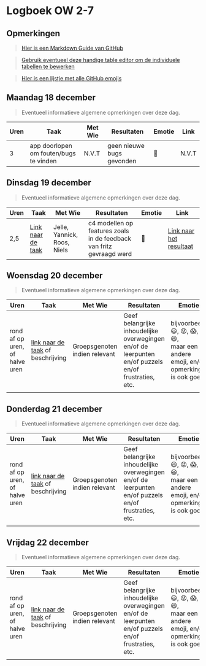 # Logboek OW 2-7

## Opmerkingen

> [Hier is een Markdown Guide van GitHub](https://guides.github.com/features/mastering-markdown/)

> [Gebruik eventueel deze handige table editor om de individuele tabellen te bewerken](https://www.tablesgenerator.com/markdown_tables)

> [Hier is een lijstje met alle GitHub emojis](https://github.com/ikatyang/emoji-cheat-sheet/blob/master/README.md)

## Maandag 18 december

> Eventueel informatieve algemene opmerkingen over deze dag.

| **Uren** | **Taak**                               | **Met Wie** | **Resultaten**            | **Emotie**      | **Link** |
|----------|----------------------------------------|-------------|---------------------------|-----------------|----------|
| 3        | app doorlopen om fouten/bugs te vinden | N.V.T       | geen nieuwe bugs gevonden | :partying_face: | N.V.T    |


## Dinsdag 19 december

> Eventueel informatieve algemene opmerkingen over deze dag.

| **Uren** | **Taak**                                                                                 | **Met Wie**                 | **Resultaten**                                                       | **Emotie**   | **Link**                                                                                                                                                                |
|----------|------------------------------------------------------------------------------------------|-----------------------------|----------------------------------------------------------------------|--------------|-------------------------------------------------------------------------------------------------------------------------------------------------------------------------|
| 2,5      | [Link naar de taak](https://github.com/HANICA-DWA/project-sep23-klipspringer/issues/252) | Jelle, Yannick, Roos, Niels | c4 modellen op features zoals in de feedback van fritz gevraagd werd | :woozy_face: | [Link naar het resultaat](https://github.com/HANICA-DWA/project-sep23-klipspringer/tree/403b499e6f1d01217a84ca9f441f252d45eaea8f/groepsdocumenten/Software%20Guidebook) |

## Woensdag 20 december

> Eventueel informatieve algemene opmerkingen over deze dag.

| Uren | Taak  | Met Wie | Resultaten | Emotie | Link |
|---|---|---|---|---|---|
| rond af op uren, of halve uren | [link naar de taak](https://github.com/link-naar-de-taak) of beschrijving | Groepsgenoten indien relevant | Geef belangrijke inhoudelijke overwegingen en/of de leerpunten en/of puzzels en/of frustraties, etc.  |bijvoorbeeld <br />:smiley:, :rage:, :scream:, of :satisfied:, <br />maar een andere emoji, en/of opmerking is ook goed | [link naar de resultaten](https://github.com/link-naar-de-commit) |
| | | | | | |

## Donderdag 21 december

> Eventueel informatieve algemene opmerkingen over deze dag.

| Uren | Taak  | Met Wie | Resultaten | Emotie | Link |
|---|---|---|---|---|---|
| rond af op uren, of halve uren | [link naar de taak](https://github.com/link-naar-de-taak) of beschrijving | Groepsgenoten indien relevant | Geef belangrijke inhoudelijke overwegingen en/of de leerpunten en/of puzzels en/of frustraties, etc.  |bijvoorbeeld <br />:smiley:, :rage:, :scream:, of :satisfied:, <br />maar een andere emoji, en/of opmerking is ook goed | [link naar de resultaten](https://github.com/link-naar-de-commit) |
| | | | | | |

## Vrijdag 22 december

> Eventueel informatieve algemene opmerkingen over deze dag.

| Uren | Taak  | Met Wie | Resultaten | Emotie | Link |
|---|---|---|---|---|---|
| rond af op uren, of halve uren | [link naar de taak](https://github.com/link-naar-de-taak) of beschrijving | Groepsgenoten indien relevant | Geef belangrijke inhoudelijke overwegingen en/of de leerpunten en/of puzzels en/of frustraties, etc.  |bijvoorbeeld <br />:smiley:, :rage:, :scream:, of :satisfied:, <br />maar een andere emoji, en/of opmerking is ook goed | [link naar de resultaten](https://github.com/link-naar-de-commit) |
| | | | | | |
